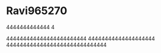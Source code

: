 # Ravi965270
4444444444444
4


444444444444444444444444
44444444444444444444
444444444444444444444444444444